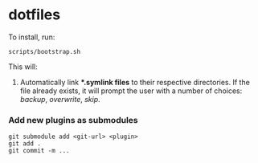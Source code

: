 dotfiles
========

To install, run:
  
    scripts/bootstrap.sh

This will:

1. Automatically link **\*.symlink files** to their respective directories. If the file already exists, it will prompt the user with a number of choices: _backup_, _overwrite_, _skip_. 



### Add new plugins as submodules
```
git submodule add <git-url> <plugin>
git add .
git commit -m ...
```
